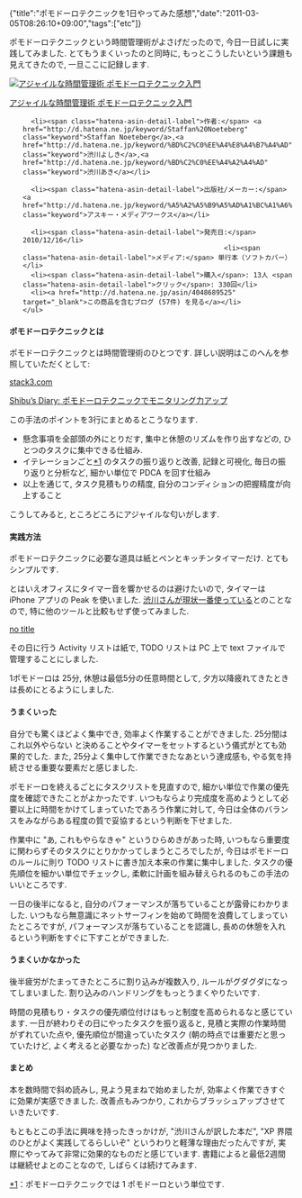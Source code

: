{"title":"ポモドーロテクニックを1日やってみた感想","date":"2011-03-05T08:26:10+09:00","tags":["etc"]}

<!-- DATE: 2011-03-04T23:26:10+00:00 -->
<!-- OLDURL: http://d.hatena.ne.jp/cou929_la/20110304/ -->


<div class="section">
<p>ポモドーロテクニックという時間管理術がよさげだったので, 今日一日試しに実践してみました. とてもうまくいったのと同時に, もっとこうしたいという課題も見えてきたので, 一旦ここに記録します.</p>
<div class="amazlet-box">
  <a href="http://www.amazon.co.jp/exec/obidos/ASIN/4048689525/pleasesleep-22/ref=nosim/"><img src="https://images-fe.ssl-images-amazon.com/images/I/51ByQvQe1%2BL._SL160_.jpg" class="hatena-asin-detail-image" alt="アジャイルな時間管理術 ポモドーロテクニック入門" title="アジャイルな時間管理術 ポモドーロテクニック入門"></a>
  <div class="hatena-asin-detail-info">
    <p class="hatena-asin-detail-title"><a href="http://www.amazon.co.jp/exec/obidos/ASIN/4048689525/pleasesleep-22/ref=nosim/">アジャイルな時間管理術 ポモドーロテクニック入門</a></p>
    <ul>
      
      <li><span class="hatena-asin-detail-label">作者:</span> <a href="http://d.hatena.ne.jp/keyword/Staffan%20Noeteberg" class="keyword">Staffan Noeteberg</a>,<a href="http://d.hatena.ne.jp/keyword/%BD%C2%C0%EE%A4%E8%A4%B7%A4%AD" class="keyword">渋川よしき</a>,<a href="http://d.hatena.ne.jp/keyword/%BD%C2%C0%EE%A4%A2%A4%AD" class="keyword">渋川あき</a></li>
      
      <li><span class="hatena-asin-detail-label">出版社/メーカー:</span> <a href="http://d.hatena.ne.jp/keyword/%A5%A2%A5%B9%A5%AD%A1%BC%A1%A6%A5%E1%A5%C7%A5%A3%A5%A2%A5%EF%A1%BC%A5%AF%A5%B9" class="keyword">アスキー・メディアワークス</a></li>
      
      <li><span class="hatena-asin-detail-label">発売日:</span> 2010/12/16</li>
                                                      <li><span class="hatena-asin-detail-label">メディア:</span> 単行本（ソフトカバー）</li>
      <li><span class="hatena-asin-detail-label">購入</span>: 13人 <span class="hatena-asin-detail-label">クリック</span>: 330回</li>
      <li><a href="http://d.hatena.ne.jp/asin/4048689525" target="_blank">この商品を含むブログ (57件) を見る</a></li>
    </ul>
  </div>
  <div class="hatena-asin-detail-foot"></div>
</div>

<h4> ポモドーロテクニックとは</h4>
<p>ポモドーロテクニックとは時間管理術のひとつです. 詳しい説明はこのへんを参照していただくとして:</p>
<p><a href="http://stack3.com/old/pomodoro_technique.html" target="_blank">stack3.com</a></p>
<p><a href="http://blog.shibu.jp/article/43362434.html" target="_blank">Shibu’s Diary: ポモドーロテクニックでモニタリング力アップ</a></p>
<p>この手法のポイントを3行にまとめるとこうなります.</p>

<ul>
<li> 懸念事項を全部頭の外にとりだす, 集中と休憩のリズムを作り出すなどの, ひとつのタスクに集中できる仕組み. </li>
<li> イテレーションごと<span class="footnote"><a href="/cou929_la/#f1" name="fn1" title="ポモドーロテクニックでは 1 ポモドーロという単位です. ">*1</a></span> のタスクの振り返りと改善, 記録と可視化, 毎日の振り返りと分析など, 細かい単位で PDCA を回す仕組み</li>
<li> 以上を通じて, タスク見積もりの精度, 自分のコンディションの把握精度が向上すること</li>
</ul>
<p>こうしてみると, ところどころにアジャイルな匂いがします.</p>
<h4> 実践方法</h4>
<p>ポモドーロテクニックに必要な道具は紙とペンとキッチンタイマーだけ. とてもシンプルです.</p>
<p>とはいえオフィスにタイマー音を響かせるのは避けたいので, タイマーは iPhone アプリの Peak を使いました. <a href="http://www.shibu.jp/works/pomodoro_technique/iphone.html#peak" target="_blank">渋川さんが現状一番使っている</a>とのことなので, 特に他のツールと比較もせず使ってみました.</p>
<p><a href="http://goingpeak.com/" target="_blank">no title</a></p>
<p>その日に行う Activity リストは紙で, TODO リストは PC 上で text ファイルで管理することにしました.</p>
<p>1ポモドーロは 25分, 休憩は最低5分の任意時間として, 夕方以降疲れてきたときは長めにとるようにしました.</p>
<h4> うまくいった</h4>
<p>自分でも驚くほどよく集中でき, 効率よく作業することができました. 25分間はこれ以外やらない と決めることやタイマーをセットするという儀式がとても効果的でした. また, 25分よく集中して作業できたなあという達成感も, やる気を持続させる重要な要素だと感じました.</p>
<p>ポモドーロを終えるごとにタスクリストを見直すので, 細かい単位で作業の優先度を確認できたことがよかったです. いつもならより完成度を高めようとして必要以上に時間をかけてしまっていたであろう作業に対して, 今日は全体のバランスをみながらある程度の質で妥協するという判断を下せました.</p>
<p>作業中に "あ, これもやらなきゃ" というひらめきがあった時, いつもなら重要度に関わらずそのタスクにとりかかってしまうところでしたが, 今日はポモドーロのルールに則り TODO リストに書き加え本来の作業に集中しました. タスクの優先順位を細かい単位でチェックし, 柔軟に計画を組み替えられるのもこの手法のいいところです.</p>
<p>一日の後半になると, 自分のパフォーマンスが落ちていることが露骨にわかりました. いつもなら無意識にネットサーフィンを始めて時間を浪費してしまっていたところですが, パフォーマンスが落ちていることを認識し, 長めの休憩を入れるという判断をすぐに下すことができました.</p>
<h4> うまくいかなかった</h4>
<p>後半疲労がたまってきたところに割り込みが複数入り, ルールがグダグダになってしまいました. 割り込みのハンドリングをもっとうまくやりたいです.</p>
<p>時間の見積もり・タスクの優先順位付けはもっと制度を高められるなと感じています. 一日が終わりその日にやったタスクを振り返ると, 見積と実際の作業時間がずれていた点や, 優先順位が間違っていたタスク  (朝の時点では重要だと思っていたけど, よく考えると必要なかった) など改善点が見つかりました.</p>
<h4> まとめ</h4>
<p>本を数時間で斜め読みし, 見よう見まねで始めましたが, 効率よく作業できすぐに効果が実感できました. 改善点もみつかり, これからブラッシュアップさせていきたいです.</p>
<p>もともとこの手法に興味を持ったきっかけが, "渋川さんが訳した本だ", "XP 界隈のひとがよく実践してるらしいぞ" というわりと軽薄な理由だったんですが, 実際にやってみて非常に効果的なものだと感じています. 書籍によると最低2週間は継続せよとのことなので, しばらくは続けてみます.</p>
</div>
<div class="footnote">
<p class="footnote"><a href="/cou929_la/#fn1" name="f1">*1</a>：ポモドーロテクニックでは 1 ポモドーロという単位です. </p>
</div>






